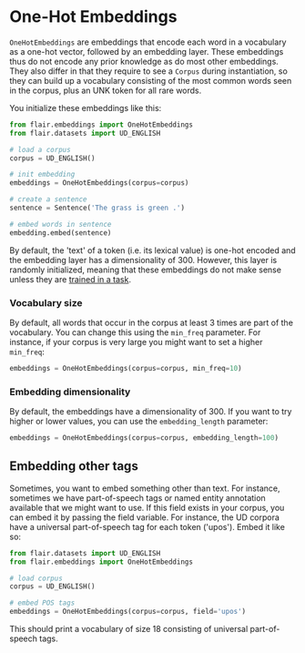 # One-Hot Embeddings

`OneHotEmbeddings` are embeddings that encode each word in a vocabulary as a one-hot vector, followed by an embedding 
layer. These embeddings
thus do not encode any prior knowledge as do most other embeddings. They also differ in that they require to see 
a `Corpus` during instantiation, so they can build up a vocabulary consisting
of the most common words seen in the corpus, plus an UNK token for all rare words. 

You initialize these embeddings like this:

```python
from flair.embeddings import OneHotEmbeddings
from flair.datasets import UD_ENGLISH

# load a corpus
corpus = UD_ENGLISH()

# init embedding
embeddings = OneHotEmbeddings(corpus=corpus)

# create a sentence
sentence = Sentence('The grass is green .')

# embed words in sentence
embedding.embed(sentence)
```

By default, the 'text' of a token (i.e. its lexical value) is one-hot encoded and the embedding layer has a dimensionality
of 300. However, this layer is randomly initialized, meaning that these embeddings do not make sense unless they are 
 [trained in a task](/resources/docs/TUTORIAL_7_TRAINING_A_MODEL.md). 

### Vocabulary size

By default, all words that occur in the corpus at least 3 times are part of the vocabulary. You can change 
this using the `min_freq` parameter. For instance, if your corpus is very large you might want to set a 
higher `min_freq`: 

```python
embeddings = OneHotEmbeddings(corpus=corpus, min_freq=10)
```

### Embedding dimensionality

By default, the embeddings have a dimensionality of 300. If you want to try higher or lower values, you can use the 
`embedding_length` parameter:

```python
embeddings = OneHotEmbeddings(corpus=corpus, embedding_length=100)
```


## Embedding other tags

Sometimes, you want to embed something other than text. For instance, sometimes we have part-of-speech tags or 
named entity annotation available that we might want to use. If this field exists in your corpus, you can embed
it by passing the field variable. For instance, the UD corpora have a universal part-of-speech tag for each 
token ('upos'). Embed it like so: 

```python
from flair.datasets import UD_ENGLISH
from flair.embeddings import OneHotEmbeddings

# load corpus
corpus = UD_ENGLISH()

# embed POS tags
embeddings = OneHotEmbeddings(corpus=corpus, field='upos')
```

This should print a vocabulary of size 18 consisting of universal part-of-speech tags. 
